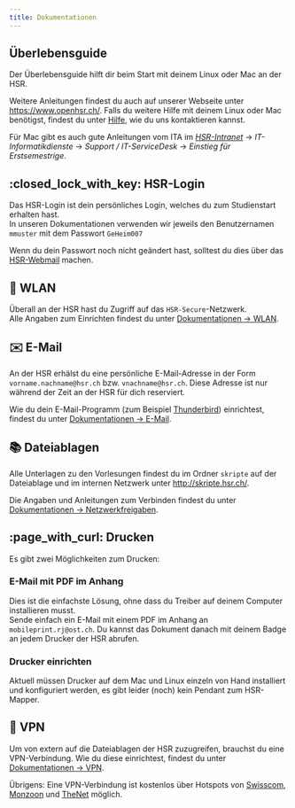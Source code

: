 ```yaml
---
title: Dokumentationen
---
```


## Überlebensguide

Der Überlebensguide hilft dir beim Start mit deinem Linux oder Mac an der HSR.

Weitere Anleitungen findest du auch auf unserer Webseite unter <https://www.openhsr.ch/>. Falls du weitere Hilfe mit deinem Linux oder Mac benötigst, findest du unter [Hilfe](/hilfe/), wie du uns kontaktieren kannst.

Für Mac gibt es auch gute Anleitungen vom ITA im *[HSR-Intranet](https://www.hsr.ch/intern)* → *IT-Informatikdienste* → *Support / IT-ServiceDesk* → *Einstieg für Erstsemestrige*.

##  :closed\_lock\_with\_key: HSR-Login

Das HSR-Login ist dein persönliches Login, welches du zum Studienstart erhalten hast.  
In unseren Dokumentationen verwenden wir jeweils den Benutzernamen ```mmuster``` mit dem Passwort ```GeHeim007```

Wenn du dein Passwort noch nicht geändert hast, solltest du dies über das [HSR-Webmail](https://webmail.hsr.ch/) machen.

## :signal_strength: WLAN

Überall an der HSR hast du Zugriff auf das ```HSR-Secure```-Netzwerk.  
Alle Angaben zum Einrichten findest du unter [Dokumentationen → WLAN](/hsr/wlan/).

## :envelope: E-Mail

An der HSR erhälst du eine persönliche E-Mail-Adresse in der Form ```vorname.nachname@hsr.ch``` bzw. ```vnachname@hsr.ch```. Diese Adresse ist nur während der Zeit an der HSR für dich reserviert.

Wie du dein E-Mail-Programm (zum Beispiel [Thunderbird](/app/thunderbird/)) einrichtest, findest du unter [Dokumentationen → E-Mail](/hsr/email/).

## :books: Dateiablagen

Alle Unterlagen zu den Vorlesungen findest du im Ordner ```skripte``` auf der Dateiablage und im internen Netzwerk unter <http://skripte.hsr.ch/>.

Die Angaben und Anleitungen zum Verbinden findest du unter [Dokumentationen → Netzwerkfreigaben](/hsr/shares/).

## :page\_with\_curl: Drucken

Es gibt zwei Möglichkeiten zum Drucken:

### E-Mail mit PDF im Anhang

Dies ist die einfachste Lösung, ohne dass du Treiber auf deinem Computer installieren musst.  
Sende einfach ein E-Mail mit einem PDF im Anhang an ```mobileprint.rj@ost.ch```. Du kannst das Dokument danach mit deinem Badge an jedem Drucker der HSR abrufen.

### Drucker einrichten

Aktuell müssen Drucker auf dem Mac und Linux einzeln von Hand installiert und konfiguriert werden, es gibt leider (noch) kein Pendant zum HSR-Mapper.

## :school: VPN

Um von extern auf die Dateiablagen der HSR zuzugreifen, brauchst du eine VPN-Verbindung. Wie du diese einrichtest, findest du unter [Dokumentationen → VPN](/hsr/vpn).

Übrigens: Eine VPN-Verbindung ist kostenlos über Hotspots von [Swisscom](http://hotspotlocator.swisscom.ch/en/locator), [Monzoon](http://hotspot.monzoon.net/?sec=hot&cot=hsl&lang=en) und [TheNet](https://wlan.thenet.ch/en/hotspot_locator) möglich.
